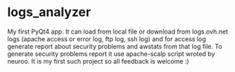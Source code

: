 logs_analyzer
=============

My first PyQt4 app. It can load from local file or download from logs.ovh.net logs (apache access or error log, ftp log, ssh log) and for access log generate report about security problems and awstats from that log file. To generate security problems report it use apache-scalp script wroted by neuroo. It is my first such project so all feedback is welcome :)
